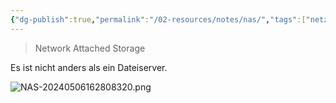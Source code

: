 ```yaml
---
{"dg-publish":true,"permalink":"/02-resources/notes/nas/","tags":["netzwerk","speicher"],"noteIcon":"","updated":"2024-07-06T08:19:50.328+02:00"}
---
```


> Network Attached Storage

Es ist nicht anders als ein Dateiserver.

![NAS-20240506162808320.png](/img/user/02%20-%20RESOURCES/Files/IMGs/NAS-20240506162808320.png)